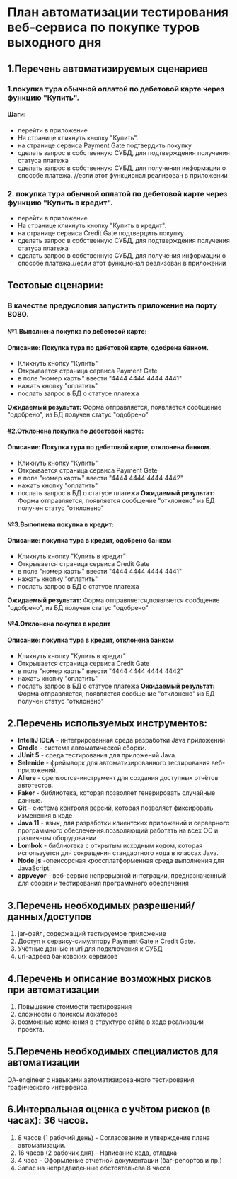 # План автоматизации тестирования веб-сервиса по покупке туров выходного дня
## 1.Перечень автоматизируемых сценариев
### 1.покупка тура обычной оплатой по дебетовой карте через функцию  "Купить".
#### Шаги:
* перейти в приложение 
* На странице кликнуть кнопку "Купить". 
* на странице сервиса Payment Gate подтвердить покупку
* сделать запрос в  собственную  СУБД, для подтверждения получения статуса платежа
* сделать запрос в собственную СУБД, для получения информации о способе платежа. //если этот функционал  реализован в приложении
### 2. покупка тура обычной оплатой по дебетовой карте через функцию  "Купить в кредит".
* перейти в приложение
* На странице кликнуть кнопку "Купить в кредит".
* на странице сервиса Credit Gate подтвердить покупку
* сделать запрос в  собственную  СУБД, для подтверждения получения статуса платежа
* сделать запрос в собственную СУБД, для получения информации о способе платежа.//если этот функционал  реализован в приложении

## Тестовые сценарии:
 ### В качестве предусловия запустить приложение на  порту 8080.

#### №1.Выполнена покупка по дебетовой карте: 
#### Описание: Покупка тура по дебетовой карте, одобрена банком.
* Кликнуть кнопку "Купить"
* Открывается страница сервиса Payment Gate
* в поле "номер карты" ввести "4444 4444 4444 4441"
* нажать кнопку "оплатить"
* послать запрос в БД о статусе платежа

**Ожидаемый результат:** Форма отправляется, появляется сообщение "одобрено", из БД получен статус "одобрено"

#### #2.Отклонена покупка по дебетовой карте:  
#### Описание: Покупка тура по дебетовой карте, отклонена банком.
* Кликнуть кнопку "Купить"
* Открывается страница сервиса Payment Gate
* в поле "номер карты" ввести "4444 4444 4444 4442"
* нажать кнопку "оплатить"
* послать запрос в БД о статусе платежа
**Ожидаемый результат:** Форма отправляется, появляется сообщение "отклонено" из БД получен статус "отклонено"

#### №3.Выполнена покупка в кредит:
#### Описание: покупка тура в кредит, одобрено банком
* Кликнуть кнопку "Купить в кредит"
* Открывается страница сервиса Credit Gate
* в поле "номер карты" ввести "4444 4444 4444 4441"
* нажать кнопку "оплатить"
* послать запрос в БД о статусе платежа

**Ожидаемый результат:** Форма отправляется,появляется сообщение "одобрено", из БД получен статус "одобрено"


#### №4.Отклонена покупка в кредит
#### Описание: покупка тура в кредит, отклонена банком
* Кликнуть кнопку "Купить в кредит"
* Открывается страница сервиса Credit Gate
* в поле "номер карты" ввести "4444 4444 4444 4442"
* нажать кнопку "оплатить"
* послать запрос в БД о статусе платежа
**Ожидаемый результат:** Форма отправляется, появляется сообщение "отклонено" из БД получен статус "отклонено"

## 2.Перечень используемых инструментов:
* **IntelliJ IDEA** - интегрированная среда разработки Java приложений
* **Gradle** - система автоматической сборки.
* **JUnit 5** -  среда тестирования для приложений Java.
* **Selenide** - фреймворк для автоматизированного тестирования веб-приложений.
* **Allure** - opensource-инструмент для создания доступных отчётов автотестов.
* **Faker** - библиотека, которая позволяет генерировать случайные данные.
* **Git** -  система контроля версий,  которая позволяет  фиксировать изменения в коде
* **Java 11** - язык, для разработки клиентских приложений и серверного программного обеспечения.позволяющий работать на всех ОС и различном оборудовании 
* **Lombok** - библиотека с открытым исходным кодом, которая используется для сокращения стандартного кода в классах Java.
* **Node.js** -опенсорсная кроссплатформенная среда выполнения для JavaScript.
* **appveyor** - веб-сервис непрерывной интеграции, предназначенный для сборки и тестирования программного обеспечения

## 3.Перечень необходимых разрешений/данных/доступов
1. jar-файл, содержащий тестируемое приложение
2. Доступ к сервису-симулятору Payment Gate и Credit Gate.
3. Учётные данные и url для подключения к СУБД
4. url-адреса банковских сервисов


## 4.Перечень и описание возможных рисков при автоматизации
1. Повышение стоимости тестирования
2. сложности с поиском локаторов
3. возможные изменения в структуре сайта в ходе реализации проекта.

## 5.Перечень необходимых специалистов для автоматизации
QA-engineer с навыками автоматизированного тестирования графического интерфейса.

## 6.Интервальная оценка с учётом рисков (в часах): 36 часов.
1. 8 часов (1 рабочий день) - Согласование и утверждение плана автоматизации.
2. 16 часов (2 рабочих дня) - Написание кода, отладка 
3. 4 часа - Оформление отчетной документации (баг-репортов и пр.)
4. Запас на непредвиденные обстоятельсва 8 часов